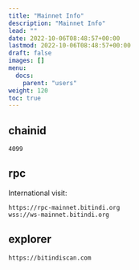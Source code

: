 ```yaml
---
title: "Mainnet Info"
description: "Mainnet Info"
lead: ""
date: 2022-10-06T08:48:57+00:00
lastmod: 2022-10-06T08:48:57+00:00
draft: false
images: []
menu:
  docs:
    parent: "users"
weight: 120
toc: true
---
```



## chainid

```
4099
```
## rpc

International visit:

```
https://rpc-mainnet.bitindi.org
wss://ws-mainnet.bitindi.org
```
## explorer
```
https://bitindiscan.com
```